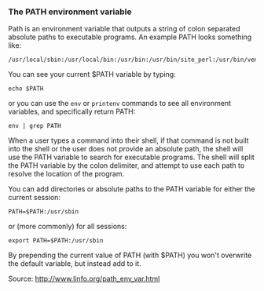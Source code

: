 ### The PATH environment variable

Path is an environment variable that outputs a string of colon separated absolute paths to executable programs. An example PATH looks something like:

```
/usr/local/sbin:/usr/local/bin:/usr/bin:/usr/bin/site_perl:/usr/bin/vendor_perl:/usr/bin/core_perl:/usr/bin/site_perl:/usr/bin/vendor_perl:/usr/bin/core_perl
```

You can see your current $PATH variable by typing:

```
echo $PATH
```

or you can use the `env` or `printenv` commands to see all environment variables, and specifically return PATH:

```
env | grep PATH
```

When a user types a command into their shell, if that command is not built into the shell or the user does not provide an absolute path, the shell will use the PATH variable to search for executable programs. The shell will split the PATH variable by the colon delimiter, and attempt to use each path to resolve the location of the program.

You can add directories or absolute paths to the PATH variable for either the current session:

```
PATH=$PATH:/usr/sbin
``` 

or (more commonly) for all sessions:

```
export PATH=$PATH:/usr/sbin
```

By prepending the current value of PATH (with $PATH) you won't overwrite the default variable, but instead add to it.

Source: http://www.linfo.org/path_env_var.html
